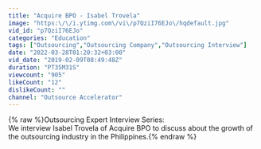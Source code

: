 ```yaml
---
title: "Acquire BPO - Isabel Trovela"
image: "https:\/\/i.ytimg.com\/vi\/p7QziI76EJo\/hqdefault.jpg"
vid_id: "p7QziI76EJo"
categories: "Education"
tags: ["Outsourcing","Outsourcing Company","Outsourcing Interview"]
date: "2022-03-28T01:20:32+03:00"
vid_date: "2019-02-09T08:49:48Z"
duration: "PT35M31S"
viewcount: "905"
likeCount: "12"
dislikeCount: ""
channel: "Outsource Accelerator"
---
```

{% raw %}Outsourcing Expert Interview Series:<br />We interview Isabel Trovela of Acquire BPO to discuss about the growth of the outsourcing industry in the Philippines.{% endraw %}
